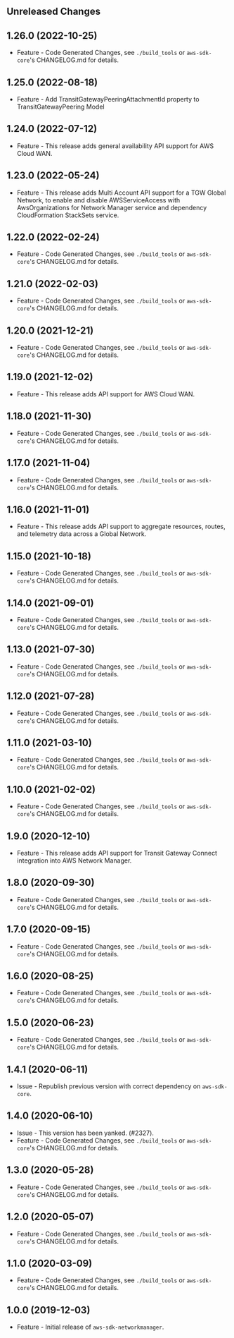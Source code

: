 Unreleased Changes
------------------

1.26.0 (2022-10-25)
------------------

* Feature - Code Generated Changes, see `./build_tools` or `aws-sdk-core`'s CHANGELOG.md for details.

1.25.0 (2022-08-18)
------------------

* Feature - Add TransitGatewayPeeringAttachmentId property to TransitGatewayPeering Model

1.24.0 (2022-07-12)
------------------

* Feature - This release adds general availability API support for AWS Cloud WAN.

1.23.0 (2022-05-24)
------------------

* Feature - This release adds Multi Account API support for a TGW Global Network, to enable and disable AWSServiceAccess with AwsOrganizations for Network Manager service and dependency CloudFormation StackSets service.

1.22.0 (2022-02-24)
------------------

* Feature - Code Generated Changes, see `./build_tools` or `aws-sdk-core`'s CHANGELOG.md for details.

1.21.0 (2022-02-03)
------------------

* Feature - Code Generated Changes, see `./build_tools` or `aws-sdk-core`'s CHANGELOG.md for details.

1.20.0 (2021-12-21)
------------------

* Feature - Code Generated Changes, see `./build_tools` or `aws-sdk-core`'s CHANGELOG.md for details.

1.19.0 (2021-12-02)
------------------

* Feature - This release adds API support for AWS Cloud WAN.

1.18.0 (2021-11-30)
------------------

* Feature - Code Generated Changes, see `./build_tools` or `aws-sdk-core`'s CHANGELOG.md for details.

1.17.0 (2021-11-04)
------------------

* Feature - Code Generated Changes, see `./build_tools` or `aws-sdk-core`'s CHANGELOG.md for details.

1.16.0 (2021-11-01)
------------------

* Feature - This release adds API support to aggregate resources, routes, and telemetry data across a Global Network.

1.15.0 (2021-10-18)
------------------

* Feature - Code Generated Changes, see `./build_tools` or `aws-sdk-core`'s CHANGELOG.md for details.

1.14.0 (2021-09-01)
------------------

* Feature - Code Generated Changes, see `./build_tools` or `aws-sdk-core`'s CHANGELOG.md for details.

1.13.0 (2021-07-30)
------------------

* Feature - Code Generated Changes, see `./build_tools` or `aws-sdk-core`'s CHANGELOG.md for details.

1.12.0 (2021-07-28)
------------------

* Feature - Code Generated Changes, see `./build_tools` or `aws-sdk-core`'s CHANGELOG.md for details.

1.11.0 (2021-03-10)
------------------

* Feature - Code Generated Changes, see `./build_tools` or `aws-sdk-core`'s CHANGELOG.md for details.

1.10.0 (2021-02-02)
------------------

* Feature - Code Generated Changes, see `./build_tools` or `aws-sdk-core`'s CHANGELOG.md for details.

1.9.0 (2020-12-10)
------------------

* Feature - This release adds API support for Transit Gateway Connect integration into AWS Network Manager.

1.8.0 (2020-09-30)
------------------

* Feature - Code Generated Changes, see `./build_tools` or `aws-sdk-core`'s CHANGELOG.md for details.

1.7.0 (2020-09-15)
------------------

* Feature - Code Generated Changes, see `./build_tools` or `aws-sdk-core`'s CHANGELOG.md for details.

1.6.0 (2020-08-25)
------------------

* Feature - Code Generated Changes, see `./build_tools` or `aws-sdk-core`'s CHANGELOG.md for details.

1.5.0 (2020-06-23)
------------------

* Feature - Code Generated Changes, see `./build_tools` or `aws-sdk-core`'s CHANGELOG.md for details.

1.4.1 (2020-06-11)
------------------

* Issue - Republish previous version with correct dependency on `aws-sdk-core`.

1.4.0 (2020-06-10)
------------------

* Issue - This version has been yanked. (#2327).
* Feature - Code Generated Changes, see `./build_tools` or `aws-sdk-core`'s CHANGELOG.md for details.

1.3.0 (2020-05-28)
------------------

* Feature - Code Generated Changes, see `./build_tools` or `aws-sdk-core`'s CHANGELOG.md for details.

1.2.0 (2020-05-07)
------------------

* Feature - Code Generated Changes, see `./build_tools` or `aws-sdk-core`'s CHANGELOG.md for details.

1.1.0 (2020-03-09)
------------------

* Feature - Code Generated Changes, see `./build_tools` or `aws-sdk-core`'s CHANGELOG.md for details.

1.0.0 (2019-12-03)
------------------

* Feature - Initial release of `aws-sdk-networkmanager`.